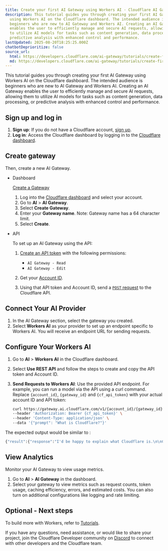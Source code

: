 ```yaml
---
title: Create your first AI Gateway using Workers AI · Cloudflare AI Gateway docs
description: This tutorial guides you through creating your first AI Gateway
  using Workers AI on the Cloudflare dashboard. The intended audience is
  beginners who are new to AI Gateway and Workers AI. Creating an AI Gateway
  enables the user to efficiently manage and secure AI requests, allowing them
  to utilize AI models for tasks such as content generation, data processing, or
  predictive analysis with enhanced control and performance.
lastUpdated: 2025-08-20T18:25:25.000Z
chatbotDeprioritize: false
source_url:
  html: https://developers.cloudflare.com/ai-gateway/tutorials/create-first-aig-workers/
  md: https://developers.cloudflare.com/ai-gateway/tutorials/create-first-aig-workers/index.md
---
```


This tutorial guides you through creating your first AI Gateway using Workers AI on the Cloudflare dashboard. The intended audience is beginners who are new to AI Gateway and Workers AI. Creating an AI Gateway enables the user to efficiently manage and secure AI requests, allowing them to utilize AI models for tasks such as content generation, data processing, or predictive analysis with enhanced control and performance.

## Sign up and log in

1. **Sign up**: If you do not have a Cloudflare account, [sign up](https://cloudflare.com/sign-up).
2. **Log in**: Access the Cloudflare dashboard by logging in to the [Cloudflare dashboard](https://dash.cloudflare.com/login).

## Create gateway

Then, create a new AI Gateway.

* Dashboard

  [Create a Gateway](https://dash.cloudflare.com/?to=/:account/ai/ai-gateway#create)

  1. Log into the [Cloudflare dashboard](https://dash.cloudflare.com/) and select your account.
  2. Go to **AI** > **AI Gateway**.
  3. Select **Create Gateway**.
  4. Enter your **Gateway name**. Note: Gateway name has a 64 character limit.
  5. Select **Create**.

* API

  To set up an AI Gateway using the API:

  1. [Create an API token](https://developers.cloudflare.com/fundamentals/api/get-started/create-token/) with the following permissions:

     * `AI Gateway - Read`
     * `AI Gateway - Edit`

  2. Get your [Account ID](https://developers.cloudflare.com/fundamentals/account/find-account-and-zone-ids/).

  3. Using that API token and Account ID, send a [`POST` request](https://developers.cloudflare.com/api/resources/ai_gateway/methods/create/) to the Cloudflare API.

## Connect Your AI Provider

1. In the AI Gateway section, select the gateway you created.
2. Select **Workers AI** as your provider to set up an endpoint specific to Workers AI. You will receive an endpoint URL for sending requests.

## Configure Your Workers AI

1. Go to **AI** > **Workers AI** in the Cloudflare dashboard.

2. Select **Use REST API** and follow the steps to create and copy the API token and Account ID.

3. **Send Requests to Workers AI**: Use the provided API endpoint. For example, you can run a model via the API using a curl command. Replace `{account_id}`, `{gateway_id}` and `{cf_api_token}` with your actual account ID and API token:

   ```bash
   curl https://gateway.ai.cloudflare.com/v1/{account_id}/{gateway_id}/workers-ai/@cf/meta/llama-3.1-8b-instruct \
   --header 'Authorization: Bearer {cf_api_token}' \
   --header 'Content-Type: application/json' \
   --data '{"prompt": "What is Cloudflare?"}'
   ```

The expected output would be similar to :

```bash
{"result":{"response":"I'd be happy to explain what Cloudflare is.\n\nCloudflare is a cloud-based service that provides a range of features to help protect and improve the performance, security, and reliability of websites, applications, and other online services. Think of it as a shield for your online presence!\n\nHere are some of the key things Cloudflare does:\n\n1. **Content Delivery Network (CDN)**: Cloudflare has a network of servers all over the world. When you visit a website that uses Cloudflare, your request is sent to the nearest server, which caches a copy of the website's content. This reduces the time it takes for the content to load, making your browsing experience faster.\n2. **DDoS Protection**: Cloudflare protects against Distributed Denial-of-Service (DDoS) attacks. This happens when a website is overwhelmed with traffic from multiple sources to make it unavailable. Cloudflare filters out this traffic, ensuring your site remains accessible.\n3. **Firewall**: Cloudflare acts as an additional layer of security, filtering out malicious traffic and hacking attempts, such as SQL injection or cross-site scripting (XSS) attacks.\n4. **SSL Encryption**: Cloudflare offers free SSL encryption, which secure sensitive information (like passwords, credit card numbers, and browsing data) with an HTTPS connection (the \"S\" stands for Secure).\n5. **Bot Protection**: Cloudflare has an AI-driven system that identifies and blocks bots trying to exploit vulnerabilities or scrape your content.\n6. **Analytics**: Cloudflare provides insights into website traffic, helping you understand your audience and make informed decisions.\n7. **Cybersecurity**: Cloudflare offers advanced security features, such as intrusion protection, DNS filtering, and Web Application Firewall (WAF) protection.\n\nOverall, Cloudflare helps protect against cyber threats, improves website performance, and enhances security for online businesses, bloggers, and individuals who need to establish a strong online presence.\n\nWould you like to know more about a specific aspect of Cloudflare?"},"success":true,"errors":[],"messages":[]}%
```

## View Analytics

Monitor your AI Gateway to view usage metrics.

1. Go to **AI** > **AI Gateway** in the dashboard.
2. Select your gateway to view metrics such as request counts, token usage, caching efficiency, errors, and estimated costs. You can also turn on additional configurations like logging and rate limiting.

## Optional - Next steps

To build more with Workers, refer to [Tutorials](https://developers.cloudflare.com/workers/tutorials/).

If you have any questions, need assistance, or would like to share your project, join the Cloudflare Developer community on [Discord](https://discord.cloudflare.com) to connect with other developers and the Cloudflare team.
